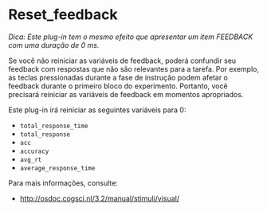 # Reset_feedback

*Dica: Este plug-in tem o mesmo efeito que apresentar um item FEEDBACK com uma duração de 0 ms.*

Se você não reiniciar as variáveis de feedback, poderá confundir seu feedback com respostas que não são relevantes para a tarefa. Por exemplo, as teclas pressionadas durante a fase de instrução podem afetar o feedback durante
o primeiro bloco do experimento. Portanto, você precisará reiniciar as variáveis de feedback em momentos apropriados.

Este plug-in irá reiniciar as seguintes variáveis para 0:

- `total_response_time`
- `total_response`
- `acc`
- `accuracy`
- `avg_rt`
- `average_response_time`

Para mais informações, consulte:

- <http://osdoc.cogsci.nl/3.2/manual/stimuli/visual/>